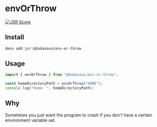 # envOrThrow

[![JSR Score](https://jsr.io/badges/@dudasaus/env-or-throw/score)](https://jsr.io/@dudasaus/env-or-throw)

## Install

```bash
deno add jsr:@dudasaus/env-or-throw
```

## Usage

```ts
import { envOrThrow } from "@dudasaus/env-or-throw";

const homeDirectoryPath = envOrThrow("HOME");
console.log("Home: ", homeDirectoryPath);
```

## Why

Sometimes you just want the program to crash if you don't have a certain
environment variable set.
